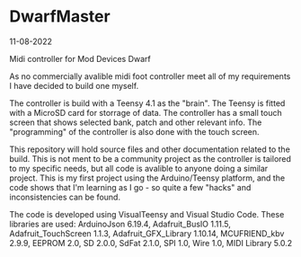 # DwarfMaster
11-08-2022

Midi controller for Mod Devices Dwarf

As no commercially avalible midi foot controller meet all of my requirements I have decided to build one myself.

The controller is build with a Teensy 4.1 as the "brain". The Teensy is fitted with a MicroSD card for storrage of data.
The controller has a small touch screen that shows selected bank, patch and other relevant info. The "programming" of the controller is also done with the touch screen.

This repository will hold source files and other documentation related to the build.
This is not ment to be a community project as the controller is tailored to my specific needs, but all code is avalible to anyone doing a similar project.
This is my first project using the Arduino/Teensy platform, and the code shows that I'm learning as I go - so quite a few "hacks" and inconsistencies can be found.

The code is developed using VisualTeensy and Visual Studio Code.
These libraries are used: ArduinoJson 6.19.4, Adafruit_BusIO 1.11.5, Adafruit_TouchScreen 1.1.3, Adafruit_GFX_Library 1.10.14, MCUFRIEND_kbv 2.9.9, EEPROM 2.0, SD 2.0.0, SdFat 2.1.0, SPI 1.0, Wire 1.0, MIDI Library 5.0.2
